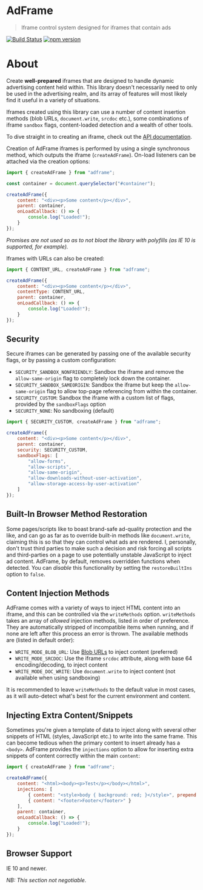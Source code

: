 # AdFrame
> Iframe control system designed for iframes that contain ads

[![Build Status](https://travis-ci.org/perry-mitchell/adframe.svg?branch=master)](https://travis-ci.org/perry-mitchell/adframe) [![npm version](https://badge.fury.io/js/adframe.svg)](https://www.npmjs.com/package/adframe)

# About

Create **well-prepared** iframes that are designed to handle dynamic advertising content held within. This library doesn't necessarily need to only be used in the advertising realm, and its array of features will most likely find it useful in a variety of situations.

Iframes created using this library can use a number of content insertion methods (blob URLs, `document.write`, `srcdoc` etc.), some combinations of iframe `sandbox` flags, content-loaded detection and a wealth of other tools.

To dive straight in to creating an iframe, check out the [API documentation](API.md).

Creation of AdFrame iframes is performed by using a single synchronous method, which outputs the iframe (`createAdFrame`). On-load listeners can be attached via the creation options:

```javascript
import { createAdFrame } from "adframe";

const container = document.querySelector("#container");

createAdFrame({
    content: "<div><p>Some content</p></div>",
    parent: container,
    onLoadCallback: () => {
        console.log("Loaded!");
    }
});
```

_Promises are not used so as to not bloat the library with polyfills (as IE 10 is supported, for example)._

Iframes with URLs can also be created:

```javascript
import { CONTENT_URL, createAdFrame } from "adframe";

createAdFrame({
    content: "<div><p>Some content</p></div>",
    contentType: CONTENT_URL,
    parent: container,
    onLoadCallback: () => {
        console.log("Loaded!");
    }
});
```

## Security

Secure iframes can be generated by passing one of the available security flags, or by passing a custom configuration:

 * `SECURITY_SANDBOX_NONFRIENDLY`: Sandbox the iframe and remove the `allow-same-origin` flag to completely lock down the container.
 * `SECURITY_SANDBOX_SAMEORIGIN`: Sandbox the iframe but keep the `allow-same-origin` flag to allow top-page referencing from within the container.
 * `SECURITY_CUSTOM`: Sandbox the iframe with a custom list of flags, provided by the `sandboxFlags` option
 * `SECURITY_NONE`: No sandboxing (default)

```javascript
import { SECURITY_CUSTOM, createAdFrame } from "adframe";

createAdFrame({
    content: "<div><p>Some content</p></div>",
    parent: container,
    security: SECURITY_CUSTOM,
    sandboxFlags: [
        "allow-forms",
        "allow-scripts",
        "allow-same-origin",
        "allow-downloads-without-user-activation",
        "allow-storage-access-by-user-activation"
    ]
});
```

## Built-In Browser Method Restoration

Some pages/scripts like to boast brand-safe ad-quality protection and the like, and can go as far as to override built-in methods like `document.write`, claiming this is so that they can control what ads are rendered. I, personally, don't trust third parties to make such a decision and risk forcing all scripts and third-parties on a page to use potentially unstable JavaScript to inject ad content. AdFrame, by default, removes overridden functions when detected. You can _disable_ this functionality by setting the `restoreBuiltIns` option to `false`.

## Content Injection Methods

AdFrame comes with a variety of ways to inject HTML content into an iframe, and this can be controlled via the `writeMethods` option. `writeMethods` takes an array of _allowed_ injection methods, listed in order of preference. They are automatically stripped of incompatible items when running, and if none are left after this process an error is thrown. The available methods are (listed in default order):

 * `WRITE_MODE_BLOB_URL`: Use [Blob URLs](http://qnimate.com/an-introduction-to-javascript-blobs-and-file-interface/#Blob_URLs) to inject content (preferred)
 * `WRITE_MODE_SRCDOC`: Use the iframe `srcdoc` attribute, along with base 64 encoding/decoding, to inject content
 * `WRITE_MODE_DOC_WRITE`: Use `document.write` to inject content (not available when using sandboxing)

It is recommended to leave `writeMethods` to the default value in most cases, as it will auto-detect what's best for the current environment and content.

## Injecting Extra Content/Snippets

Sometimes you're given a template of data to inject along with several other snippets of HTML (styles, JavaScript etc.) to write into the same frame. This can become tedious when the primary content to insert already has a `<body>`. AdFrame provides the `injections` option to allow for inserting extra snippets of content correctly within the main `content`:

```javascript
import { createAdFrame } from "adframe";

createAdFrame({
    content: "<html><body><p>Test</p></body></html>",
    injections: [
        { content: "<style>body { background: red; }</style>", prepend: true },
        { content: "<footer>Footer</footer>" }
    ],
    parent: container,
    onLoadCallback: () => {
        console.log("Loaded!");
    }
});
```

## Browser Support

IE 10 and newer.

_NB: This section not negotiable._

